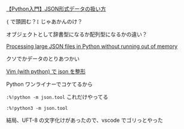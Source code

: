 [【Python入門】JSON形式データの扱い方](https://qiita.com/Morio/items/7538a939cc441367070d)


`{` で頭囲む？`[` じゃあかんのけ？

オブジェクトとして辞書型になるか配列型になるかの違い？


[Processing large JSON files in Python without running out of memory](https://pythonspeed.com/articles/json-memory-streaming/)


クソでかデータのとりあつかい


[Vim (with python) で json を整形](https://qiita.com/tomoemon/items/cc29b414a63e08cd4f89)

Python ワンライナーでコケてるから

`:%!python -m json.tool` これだけやってる

`:%!python3 -m json.tool`


結局、UFT-8 の文字化けがあったので、vscode でゴリっとやった
